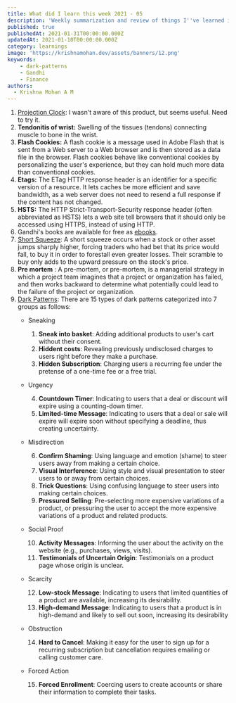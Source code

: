 ```yaml
---
title: What did I learn this week 2021 - 05
description: 'Weekly summarization and review of things I''ve learned in the final week of January 2021'
published: true
publishedAt: 2021-01-31T00:00:00.000Z
updatedAt: 2021-01-10T00:00:00.000Z
category: learnings
image: 'https://krishnamohan.dev/assets/banners/12.png'
keywords: 
    - dark-patterns
    - Gandhi
    - Finance
authors:
  - Krishna Mohan A M
---
```


1. [Projection Clock](https://en.wikipedia.org/wiki/Projection_clock): I wasn't aware of this product, but seems useful. Need to try it.
2. **Tendonitis of wrist:** Swelling of the tissues (tendons) connecting muscle to bone in the wrist.
3. **Flash Cookies:** A flash cookie is a message used in Adobe Flash that is sent from a Web server to a Web browser and is then stored as a data file in the browser. Flash cookies behave like conventional cookies by personalizing the user's experience, but they can hold much more data than conventional cookies.
4. **Etags:** The ETag HTTP response header is an identifier for a specific version of a resource. It lets caches be more efficient and save bandwidth, as a web server does not need to resend a full response if the content has not changed. 
5. **HSTS:** The HTTP Strict-Transport-Security response header (often abbreviated as HSTS) lets a web site tell browsers that it should only be accessed using HTTPS, instead of using HTTP.
6. Gandhi's books are available for free as [ebooks](https://www.mkgandhi.org/ebks/gandhiebooks.htm).
7. [Short Squeeze](https://www.investopedia.com/terms/s/shortsqueeze.asp): A short squeeze occurs when a stock or other asset jumps sharply higher, forcing traders who had bet that its price would fall, to buy it in order to forestall even greater losses. Their scramble to buy only adds to the upward pressure on the stock's price. 
8. **Pre mortem** : A pre-mortem, or pre-mortem, is a managerial strategy in which a project team imagines that a project or organization has failed, and then works backward to determine what potentially could lead to the failure of the project or organization.
9. [Dark Patterns](https://webtransparency.cs.princeton.edu/dark-patterns/): There are 15 types of dark patterns categorized into 7 groups as follows:
    * Sneaking

        1. **Sneak into basket**: Adding additional products to user's cart without their consent.
        2. **Hiddent costs**: Revealing previously undisclosed charges to users right before they make a purchase.
        3. **Hidden Subscription**: Charging users a recurring fee under the pretense of a one-time fee or a free trial.
    * Urgency
    
        4. **Countdown Timer**: Indicating to users that a deal or discount will expire using a counting-down timer.
        5. **Limited-time Message**: Indicating to users that a deal or sale will expire will expire soon without specifying a deadline, thus creating uncertainty.
    * Misdirection

        6. **Confirm Shaming**: Using language and emotion (shame) to steer users away from making a certain choice.
        7. **Visual Interference**: Using style and visual presentation to steer users to or away from certain choices.
        8. **Trick Questions**: Using confusing language to steer users into making certain choices.
        9. **Pressured Selling**: Pre-selecting more expensive variations of a product, or pressuring the user to accept the more expensive variations of a product and related products.
    * Social Proof

        10. **Activity Messages**: Informing the user about the activity on the website (e.g., purchases, views, visits).
        11. **Testimonials of Uncertain Origin**: Testimonials on a product page whose origin is unclear.
    * Scarcity

        12. **Low-stock Message**: Indicating to users that limited quantities of a product are available, increasing its desirability.
        13. **High-demand Message**: Indicating to users that a product is in high-demand and likely to sell out soon, increasing its desirability
    * Obstruction

        14. **Hard to Cancel**: Making it easy for the user to sign up for a recurring subscription but cancellation requires emailing or calling customer care.
    * Forced Action

        15. **Forced Enrollment**: Coercing users to create accounts or share their information to complete their tasks.
